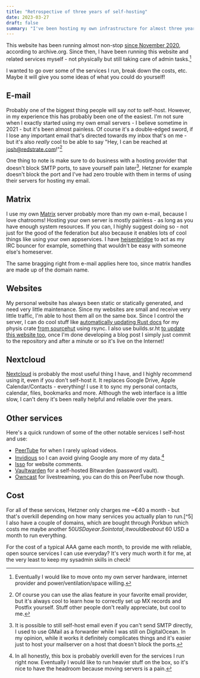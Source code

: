 ```yaml
---
title: "Retrospective of three years of self-hosting"
date: 2023-03-27
draft: false
summary: "I've been hosting my own infrastructure for almost three years now!"
---
```


This website has been running almost non-stop [since November 2020](https://web.archive.org/web/20201101074137/https://redstrate.com/), according to archive.org. Since then, I have been running this website and related services myself - not physically but still taking care of admin tasks.[^1]

I wanted to go over some of the services I run, break down the costs, etc. Maybe it will give you some ideas of what you could do yourself!

## E-mail

Probably one of the biggest thing people will say _not_ to self-host. However, in my experience this has probably been one of the easiest. I'm not sure when I exactly started using my own email servers - I believe sometime in 2021 - but it's been almost painless. Of course it's a double-edged sword, if I lose any important email that's directed towards my inbox that's on me - but it's also _really_ cool to be able to say "Hey, I can be reached at josh@redstrate.com!"[^2]

One thing to note is make sure to do business with a hosting provider that doesn't block SMTP ports, to save yourself pain later[^3]. Hetzner for example doesn't block the port and I've had zero trouble with them in terms of using their servers for hosting my email.

## Matrix

I use my own [Matrix](https://matrix.org) server probably more than my own e-mail, because I love chatrooms! Hosting your own server is mostly painless - as long as you have enough system resources. If you can, I highly suggest doing so - not just for the good of the federation but also because it enables lots of cool things like using your own appservices. I have [heisenbridge](https://github.com/hifi/heisenbridge) to act as my IRC bouncer for example, something that wouldn't be easy with someone else's homeserver.

The same bragging right from e-mail applies here too, since matrix handles are made up of the domain name.

## Websites

My personal website has always been static or statically generated, and need very little maintenance. Since my websites are small and receive very little traffic, I'm able to host them all on the same box. Since I control the server, I can do cool stuff like [automatically updating Rust docs](https://docs.xiv.zone/docs/physis/) for my physis crate [from sourcehut](https://git.sr.ht/~redstrate/physis/tree/main/item/.build.yml#L12) using rsync. I also use builds.sr.ht [to update this website too](https://git.sr.ht/~redstrate/redstrate.com/tree/master/item/.build.yml#L17), once I'm done developing a blog post I simply just commit to the repository and after a minute or so it's live on the Internet!

## Nextcloud

[Nextcloud](https://nextcloud.com/) is probably the most useful thing I have, and I highly recommend using it, even if you don't self-host it. It replaces Google Drive, Apple Calendar/Contacts - everything! I use it to sync my personal contacts, calendar, files, bookmarks and more. Although the web interface is a little slow, I can't deny it's been really helpful and reliable over the years.

## Other services

Here's a quick rundown of some of the other notable services I self-host and use:
* [PeerTube](https://joinpeertube.org/) for when I rarely upload videos.
* [Invidious](https://github.com/iv-org/invidious) so I can avoid giving Google any more of my data.[^4]
* [Isso](https://isso-comments.de/) for website comments.
* [Vaultwarden](https://github.com/dani-garcia/vaultwarden) for a self-hosted Bitwarden (password vault).
* [Owncast](https://owncast.online/) for livestreaming, you can do this on PeerTube now though.

## Cost

For all of these services, Hetzner only charges me ~€40 a month - but that's overkill depending on how many services you actually plan to run.[^5] I also have a couple of domains, which are bought through Porkbun which costs me maybe another $50 USD a year. So in total, it would be about ~$60 USD a month to run everything.

For the cost of a typical AAA game each month, to provide me with reliable, open source services I can use everyday? It's very much worth it for me, at the very least to keep my sysadmin skills in check!

[^1]: Eventually I would like to move onto my own server hardware, internet provider and power/ventilation/space willing.

[^2]: Of course you can use the alias feature in your favorite email provider, but it's always cool to learn how to correctly set up MX records and Postfix yourself. Stuff other people don't really appreciate, but cool to me.

[^3]: It is possible to still self-host email even if you can't send SMTP directly, I used to use GMail as a forwarder while I was still on DigitalOcean. In my opinion, while it works it definitely complicates things and it's easier just to host your mailserver on a host that doesn't block the ports.

[^3]: Some people might point out that Invidious is moot here if I'm the only one using the server - well you're right! Ideally, other people should be using the server to muddle the data.

[^4]: In all honestly, this box is probably overkill even for the services I run right now. Eventually I would like to run heavier stuff on the box, so it's nice to have the headroom because moving servers is a pain.
